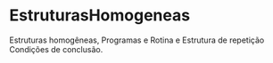 # EstruturasHomogeneas
Estruturas homogêneas, Programas e Rotina e Estrutura de repetição Condições de conclusão.
